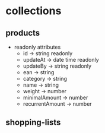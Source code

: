 # collections

## products
  - readonly attributes
    - id              -> string    readonly
    - updateAt        -> date time readonly
    - updateBy        -> string    readonly
    - ean             -> string
    - category        -> string
    - name            -> string
    - weight          -> number
    - minimalAmount   -> number
    - recurrentAmount -> number

## shopping-lists

## 
